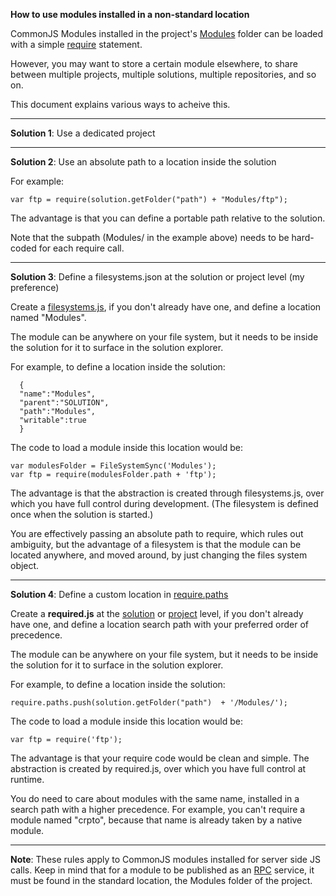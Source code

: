 **How to use modules installed in a non-standard location**

CommonJS Modules installed in the project's [Modules](http://doc.wakanda.org/About-SSJS-Modules/Configuring-Custom-SSJS-Modules.200-953093.en.html) folder can be loaded with a simple [require](http://doc.wakanda.org/require.301-664756.en.html) statement.

However, you may want to store a certain module elsewhere, to share between multiple projects, multiple solutions, multiple repositories, and so on. 

This document explains various ways to acheive this.

---

**Solution 1**: Use a dedicated project

---

**Solution 2**: Use an absolute path to a location inside the solution

For example:
```
var ftp = require(solution.getFolder("path") + "Modules/ftp");
```
The advantage is that you can define a portable path relative to the solution.

Note that the subpath (Modules/ in the example above) needs to be hard-coded for each require call.

---

**Solution 3**: Define a filesystems.json at the solution or project level (my preference)

Create a [filesystems.js](http://doc.wakanda.org/Files-and-Folders/Customizing-FileSystem-Definitions.200-1037821.en.html), if you don't already have one, and define a location named "Modules".

The module can be anywhere on your file system, but it needs to be inside the solution for it to surface in the solution explorer.

For example, to define a location inside the solution:
```
  {
  "name":"Modules",
  "parent":"SOLUTION",
  "path":"Modules",
  "writable":true
  }  
```
The code to load a module inside this location would be:
```
var modulesFolder = FileSystemSync('Modules');
var ftp = require(modulesFolder.path + 'ftp');
```
The advantage is that the abstraction is created through filesystems.js, over which you have full control during development. (The filesystem is defined once when the solution is started.)

You are effectively passing an absolute path to require, which rules out ambiguity, but the advantage of a filesystem is that the module can be located anywhere, and moved around, by just changing the files system object. 

---

**Solution 4**: Define a custom location in [require.paths](http://doc.wakanda.org/Global-Application/Application/require.301-664756.en.html)

Create a **required.js** at the [solution](http://doc.wakanda.org/Architecture-of-Wakanda-Applications/Solution.200-1022674.en.html) or [project](http://doc.wakanda.org/Architecture-of-Wakanda-Applications/Project.200-1022680.en.html) level, if you don't already have one, and define a location search path with your preferred order of precedence.

The module can be anywhere on your file system, but it needs to be inside the solution for it to surface in the solution explorer.

For example, to define a location inside the solution:
```
require.paths.push(solution.getFolder("path")  + '/Modules/');
```
The code to load a module inside this location would be:
```
var ftp = require('ftp');
```
The advantage is that your require code would be clean and simple. The abstraction is created by required.js, over which you have full control at runtime. 

You do need to care about modules with the same name, installed in a search path with a higher precedence. For example, you can't require a module named "crpto", because that name is already taken by a native module.

---
**Note**: These rules apply to CommonJS modules installed for server side JS calls. Keep in mind that for a module to be published as an [RPC](http://doc.wakanda.org/Using-JSON-RPC-Services/Configuring-CommonJS-Modules-for-RPC.300-306585.en.html) service, it must be found in the standard location, the Modules folder of the project.

